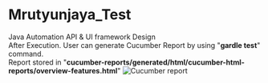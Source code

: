 # Mrutyunjaya_Test
Java Automation API & UI framework Design
<br> After Execution. User can generate Cucumber Report by using "<b>gardle test</b>" command.
<br> Report stored in "<b>cucumber-reports/generated/html/cucumber-html-reports/overview-features.html</b>"
![Cucumber report](https://github.com/Das-Mrutyunjaya/Mrutyunjaya_Test/assets/77889526/c0e9c73c-7785-4d13-837a-48247b6d9c95)
